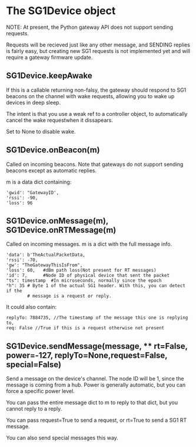 # The SG1Device object

NOTE: At present, the Python gateway API does not support sending requests.

Requests will be recieved just like any other message, and SENDING replies
is fairly easy, but creating new SG1 requests is not implemented yet and will
require a gateway firmware update.





## SG1Device.keepAwake
If this is a callable returning non-falsy, the gateway should respond to SG1 beacons on the channel with wake requests, allowing you to wake up devices in deep sleep.

The intent is that you use a weak ref to a controller object, to automatically cancel
the wake requestwhen it dissapears.

Set to None to disable wake.


## SG1Device.onBeacon(m)
Called on incoming beacons.  Note that gateways do not support sending beacons except as automatic replies.

m is a data dict containing:

```
'gwid': "GatewayID',
'rssi': -90,
'loss': 96
```

## SG1Device.onMessage(m), SG1Device.onRTMessage(m)

Called on incoming messages. m is a dict with the full message info. 

```
'data': b'TheActualPacketData,
'rssi': -70,  
'gw': "TheGatewayThisIsFrom",
'loss': 60,   #dBm path loss(Not present for RT messages)
'id': 7,      #Node ID of physical device that sent the packet
"ts": timestamp  #In microseconds, normally since the epoch
"h": 35 # Byte 1 of the actual SG1 header. With this, you can detect if the 
        # message is a request or reply.
```

It could also contain:
```
replyTo: 7884735, //The timestamp of the message this one is replying to,
req: False //True if this is a request otherwise not present
```

## SG1Device.sendMessage(message, ** rt=False, power=-127, replyTo=None,request=False, special=False)

Send a message on the device's channel. The node ID will be 1, since the message is
coming from a hub.  Power is generally automatic, but you can force a specific power level.

You can pass the entire message dict to m to reply to that dict, but you cannot reply
to a reply.

You can pass request=True to send a request, or rt=True to send a SG1  RT message.

You can also send special messages this way.
